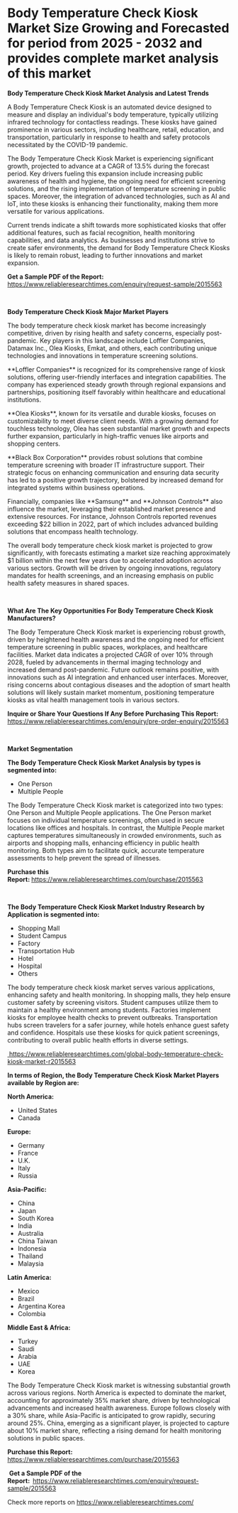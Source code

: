 <p><h1>Body Temperature Check Kiosk Market Size Growing and Forecasted for period from 2025 - 2032 and provides complete market analysis of this market</h1></p><p><strong>Body Temperature Check Kiosk Market Analysis and Latest Trends</strong></p>
<p><p>A Body Temperature Check Kiosk is an automated device designed to measure and display an individual's body temperature, typically utilizing infrared technology for contactless readings. These kiosks have gained prominence in various sectors, including healthcare, retail, education, and transportation, particularly in response to health and safety protocols necessitated by the COVID-19 pandemic.</p><p>The Body Temperature Check Kiosk Market is experiencing significant growth, projected to advance at a CAGR of 13.5% during the forecast period. Key drivers fueling this expansion include increasing public awareness of health and hygiene, the ongoing need for efficient screening solutions, and the rising implementation of temperature screening in public spaces. Moreover, the integration of advanced technologies, such as AI and IoT, into these kiosks is enhancing their functionality, making them more versatile for various applications.</p><p>Current trends indicate a shift towards more sophisticated kiosks that offer additional features, such as facial recognition, health monitoring capabilities, and data analytics. As businesses and institutions strive to create safer environments, the demand for Body Temperature Check Kiosks is likely to remain robust, leading to further innovations and market expansion.</p></p>
<p><strong>Get a Sample PDF of the Report:&nbsp;</strong> <a href="https://www.reliableresearchtimes.com/enquiry/request-sample/2015563?utm_campaign=2383&utm_medium=2&utm_source=Github&utm_content=ia&utm_term=11022025&utm_id=body-temperature-check-kiosk">https://www.reliableresearchtimes.com/enquiry/request-sample/2015563</a></p>
<p>&nbsp;</p>
<p><strong>Body Temperature Check Kiosk Major Market Players</strong></p>
<p><p>The body temperature check kiosk market has become increasingly competitive, driven by rising health and safety concerns, especially post-pandemic. Key players in this landscape include Loffler Companies, Datamax Inc., Olea Kiosks, Emkat, and others, each contributing unique technologies and innovations in temperature screening solutions.</p><p>**Loffler Companies** is recognized for its comprehensive range of kiosk solutions, offering user-friendly interfaces and integration capabilities. The company has experienced steady growth through regional expansions and partnerships, positioning itself favorably within healthcare and educational institutions.</p><p>**Olea Kiosks**, known for its versatile and durable kiosks, focuses on customizability to meet diverse client needs. With a growing demand for touchless technology, Olea has seen substantial market growth and expects further expansion, particularly in high-traffic venues like airports and shopping centers.</p><p>**Black Box Corporation** provides robust solutions that combine temperature screening with broader IT infrastructure support. Their strategic focus on enhancing communication and ensuring data security has led to a positive growth trajectory, bolstered by increased demand for integrated systems within business operations.</p><p>Financially, companies like **Samsung** and **Johnson Controls** also influence the market, leveraging their established market presence and extensive resources. For instance, Johnson Controls reported revenues exceeding $22 billion in 2022, part of which includes advanced building solutions that encompass health technology.</p><p>The overall body temperature check kiosk market is projected to grow significantly, with forecasts estimating a market size reaching approximately $1 billion within the next few years due to accelerated adoption across various sectors. Growth will be driven by ongoing innovations, regulatory mandates for health screenings, and an increasing emphasis on public health safety measures in shared spaces.</p></p>
<p>&nbsp;</p>
<p><strong>What Are The Key Opportunities For Body Temperature Check Kiosk Manufacturers?</strong></p>
<p><p>The Body Temperature Check Kiosk market is experiencing robust growth, driven by heightened health awareness and the ongoing need for efficient temperature screening in public spaces, workplaces, and healthcare facilities. Market data indicates a projected CAGR of over 10% through 2028, fueled by advancements in thermal imaging technology and increased demand post-pandemic. Future outlook remains positive, with innovations such as AI integration and enhanced user interfaces. Moreover, rising concerns about contagious diseases and the adoption of smart health solutions will likely sustain market momentum, positioning temperature kiosks as vital health management tools in various sectors.</p></p>
<p><strong>Inquire or Share Your Questions If Any Before Purchasing This Report:</strong> <a href="https://www.reliableresearchtimes.com/enquiry/pre-order-enquiry/2015563?utm_campaign=2383&utm_medium=2&utm_source=Github&utm_content=ia&utm_term=11022025&utm_id=body-temperature-check-kiosk">https://www.reliableresearchtimes.com/enquiry/pre-order-enquiry/2015563</a></p>
<p>&nbsp;</p>
<p><strong>Market Segmentation</strong></p>
<p><strong>The Body Temperature Check Kiosk Market Analysis by types is segmented into:</strong></p>
<p><ul><li>One Person</li><li>Multiple People</li></ul></p>
<p><p>The Body Temperature Check Kiosk market is categorized into two types: One Person and Multiple People applications. The One Person market focuses on individual temperature screenings, often used in secure locations like offices and hospitals. In contrast, the Multiple People market captures temperatures simultaneously in crowded environments, such as airports and shopping malls, enhancing efficiency in public health monitoring. Both types aim to facilitate quick, accurate temperature assessments to help prevent the spread of illnesses.</p></p>
<p><strong>Purchase this Report:&nbsp;</strong><a href="https://www.reliableresearchtimes.com/purchase/2015563?utm_campaign=2383&utm_medium=2&utm_source=Github&utm_content=ia&utm_term=11022025&utm_id=body-temperature-check-kiosk">https://www.reliableresearchtimes.com/purchase/2015563</a></p>
<p>&nbsp;</p>
<p><strong>The Body Temperature Check Kiosk Market Industry Research by Application is segmented into:</strong></p>
<p><ul><li>Shopping Mall</li><li>Student Campus</li><li>Factory</li><li>Transportation Hub</li><li>Hotel</li><li>Hospital</li><li>Others</li></ul></p>
<p><p>The body temperature check kiosk market serves various applications, enhancing safety and health monitoring. In shopping malls, they help ensure customer safety by screening visitors. Student campuses utilize them to maintain a healthy environment among students. Factories implement kiosks for employee health checks to prevent outbreaks. Transportation hubs screen travelers for a safer journey, while hotels enhance guest safety and confidence. Hospitals use these kiosks for quick patient screenings, contributing to overall public health efforts in diverse settings.</p></p>
<p><a href="https://www.reliableresearchtimes.com/global-body-temperature-check-kiosk-market-r2015563?utm_campaign=2383&utm_medium=2&utm_source=Github&utm_content=ia&utm_term=11022025&utm_id=body-temperature-check-kiosk">&nbsp;https://www.reliableresearchtimes.com/global-body-temperature-check-kiosk-market-r2015563</a></p>
<p><strong>In terms of Region, the Body Temperature Check Kiosk Market Players available by Region are:</strong></p>
<p>
    <p> <strong> North America: </strong>
        <ul>
            <li>United States</li>
            <li>Canada</li>
        </ul>
        </p> 
    <p> <strong> Europe: </strong>
        <ul>
            <li>Germany</li>
            <li>France</li>
            <li>U.K.</li>
            <li>Italy</li>
            <li>Russia</li>
        </ul>
        </p> 
    <p> <strong> Asia-Pacific: </strong>
        <ul>
            <li>China</li>
            <li>Japan</li>
            <li>South Korea</li>
            <li>India</li>
            <li>Australia</li>
            <li>China Taiwan</li>
            <li>Indonesia</li>
            <li>Thailand</li>
            <li>Malaysia</li>
        </ul>
        </p> 
    <p> <strong> Latin America: </strong>
        <ul>
            <li>Mexico</li>
            <li>Brazil</li>
            <li>Argentina Korea</li>
            <li>Colombia</li>
        </ul>
        </p> 
    <p> <strong> Middle East & Africa: </strong>
        <ul>
            <li>Turkey</li>
            <li>Saudi</li>
            <li>Arabia</li>
            <li>UAE</li>
            <li>Korea</li>
        </ul>
    </p>
    </p>
<p><p>The Body Temperature Check Kiosk market is witnessing substantial growth across various regions. North America is expected to dominate the market, accounting for approximately 35% market share, driven by technological advancements and increased health awareness. Europe follows closely with a 30% share, while Asia-Pacific is anticipated to grow rapidly, securing around 25%. China, emerging as a significant player, is projected to capture about 10% market share, reflecting a rising demand for health monitoring solutions in public spaces.</p></p>
<p><strong>Purchase this Report: </strong><a href="https://www.reliableresearchtimes.com/purchase/2015563?utm_campaign=2383&utm_medium=2&utm_source=Github&utm_content=ia&utm_term=11022025&utm_id=body-temperature-check-kiosk">https://www.reliableresearchtimes.com/purchase/2015563</a></p>
<p>&nbsp;<strong>Get a Sample PDF of the Report:&nbsp;&nbsp;</strong><a href="https://www.reliableresearchtimes.com/enquiry/request-sample/2015563?utm_campaign=2383&utm_medium=2&utm_source=Github&utm_content=ia&utm_term=11022025&utm_id=body-temperature-check-kiosk">https://www.reliableresearchtimes.com/enquiry/request-sample/2015563</a></p>
<p><strong></strong></p>
<p>Check more reports on <a href="https://www.reliableresearchtimes.com/?utm_campaign=2383&utm_medium=2&utm_source=Github&utm_content=ia&utm_term=11022025&utm_id=body-temperature-check-kiosk">https://www.reliableresearchtimes.com/</a></p>